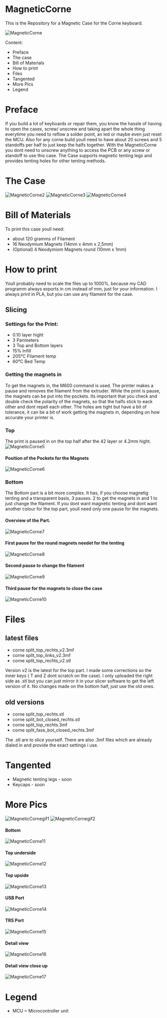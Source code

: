 # MagneticCorne
This is the Repository for a Magnetic Case for the Corne keyboard.

![MagneticCorne](https://github.com/Runningtarrens/MagneticCorne/blob/main/pics/20210412_124343.jpg)

Content:

* Preface
* The case
* Bill of Materials
* How to print
* Files
* Tangented
* More Pics
* Legend


# Preface

If you build a lot of keyboards or repair them, you know the hassle of having to open the cases, screw/ unscrew and taking apart the whole thing everytime you need to reflow a solder point, an led or maybe even just reset the MCU. Also for any corne build youll need to have about 20 screws and 5 standoffs per half to just keep the halfs together. With the MagneticCorne you dont need to unscrew anything to access the PCB or any screw or standoff to use this case. The Case supports magnetic tenting legs and provides tenting holes for other tenting methods.


# The Case

![MagneticCorne2](https://github.com/Runningtarrens/MagneticCorne/blob/main/pics/20210412_124131.jpg)
![MagneticCorne3](https://github.com/Runningtarrens/MagneticCorne/blob/main/pics/20210213_095158.jpg)
![MagneticCorne4](https://github.com/Runningtarrens/MagneticCorne/blob/main/pics/20210213_095136.jpg)

# Bill of Materials

To print this case youll need:
* about 120 gramms of Filament
* 16 Neodymium Magnets (14mm x 4mm x 2,5mm)
*  (Optional) 4 Neodymiom Magnets round (10mm x 1mm)

# How to print
 
 
Youll probably need to scale the files up to 1000%, because my CAD programm always exports in cm instead of mm, just for your information.
I always print in PLA, but you can use any filament for the case. 

## Slicing

### Settings for the Print:

* 0.10 layer hight
* 3 Parimeters
* 3 Top and Bottom layers
* 15% Infill
* 205°C Filament temp
* 60°C Bed Temp

### Getting the magnets in

To get the magnets in, the M600 command is used. The printer makes a pause and removes the filament from the extruder. While the print is pause, the magnets can be put into the pockets. Its important that you check and double check the polarity of the magnets, so that the halfs stick to eack other and dont repell each other. The holes are tight but have a bit of tolerance, it can be a bit of work getting the magnets in, depending on how accurate your printer is.

### Top
The print is paused in on the top half after the 42 layer or 4.2mm hight.
![MagneticCorne5](https://github.com/Runningtarrens/MagneticCorne/blob/main/pics/Bild_2021-04-12_140316.png)


#### Position of the Pockets for the Magnets
![MagneticCorne6](https://github.com/Runningtarrens/MagneticCorne/blob/main/pics/Bild_2021-04-12_140616.png)



### Bottom

The Bottom part is a bit more complex. It has, if you choose magnetig tenting and a transparent basis, 3 pauses. 2 to get the magnets in and 1 to just change the filament. If you dont want magnetic tenting and dont want another colour for the top part, youll need only one pause for the magnets.

#### Overview of the Part.

![MagneticCorne7](https://github.com/Runningtarrens/MagneticCorne/blob/main/pics/bottom%20slice.JPG)

#### First pause for the round magnets needet for the tenting

![MagneticCorne8](https://github.com/Runningtarrens/MagneticCorne/blob/main/pics/bot%20slice%201.JPG)


#### Second pause to change the filament

![MagneticCorne9](https://github.com/Runningtarrens/MagneticCorne/blob/main/pics/bot%20slice%202.JPG)


#### Third pause for the magnets to close the case

![MagneticCorne10](https://github.com/Runningtarrens/MagneticCorne/blob/main/pics/bot%20slice%203.JPG)


# Files

## latest files

* corne split_top_rechts_v2.3mf
* corne split_top_links_v2.3mf
* corne split_top_rechts_v2.stl

Version v2 is the latest for the top part. I made some corrections so the inner keys ( T and Z dont scratch on the case).
I only uploaded the right side as .stl but you can just mirror it in your slicer software to get the left version of it. 
No changes made on the bottom half, just use the old ones.


## old versions


* corne split_top_rechts.stl
* corne split_bot_closed_rechts.stl
* corne split_top_rechts.3mf
* corne split_fase_bot_closed_rechts.3mf

The .stl are to slice yourself. There are also .3mf files which are already dialed in and provide the exact settings i use.


# Tangented

* Magnetic tenting legs - soon
* Keycaps - soon




# More Pics

![MagneticCornegif1](https://github.com/Runningtarrens/MagneticCorne/blob/main/pics/20210213_095457_1.gif)
![MagneticCornegif2](https://github.com/Runningtarrens/MagneticCorne/blob/main/pics/20210213_095457_2.gif)


#### Bottom

![MagneticCorne11](https://github.com/Runningtarrens/MagneticCorne/blob/main/pics/20210412_124627.jpg)


#### Top underside

![MagneticCorne12](https://github.com/Runningtarrens/MagneticCorne/blob/main/pics/20210412_124807.jpg)


#### Top upside

![MagneticCorne13](https://github.com/Runningtarrens/MagneticCorne/blob/main/pics/20210412_124826.jpg)


#### USB Port

![MagneticCorne14](https://github.com/Runningtarrens/MagneticCorne/blob/main/pics/20210412_124300.jpg)


#### TRS Port

![MagneticCorne15](https://github.com/Runningtarrens/MagneticCorne/blob/main/pics/20210412_124229.jpg)


#### Detail view 

![MagneticCorne16](https://github.com/Runningtarrens/MagneticCorne/blob/main/pics/20210412_124309.jpg)


#### Detail view close up

![MagneticCorne17](https://github.com/Runningtarrens/MagneticCorne/blob/main/pics/20210412_124406.jpg)


# Legend

* MCU = Microcontroller unit
